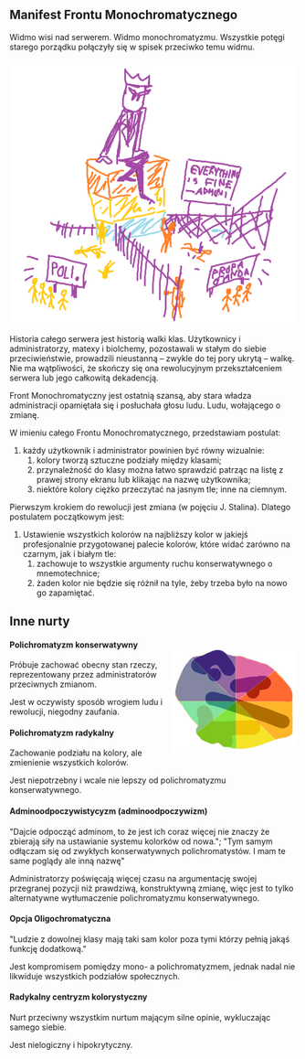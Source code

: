 ## Manifest Frontu Monochromatycznego

Widmo wisi nad serwerem. Widmo monochromatyzmu. Wszystkie potęgi starego porządku połączyły się w spisek przeciwko temu widmu.

![Administrator dzielący populację aby nią łatwiej kontrolować](manifest-dyskryminacja.png)

Historia całego serwera jest historią walki klas. Użytkownicy i administratorzy, matexy i biolchemy, pozostawali w stałym do siebie przeciwieństwie, prowadzili nieustanną – zwykle do tej pory ukrytą – walkę. Nie ma wątpliwości, że skończy się ona rewolucyjnym przekształceniem serwera lub jego całkowitą dekadencją.

Front Monochromatyczny jest ostatnią szansą, aby stara władza administracji opamiętała się i posłuchała głosu ludu. Ludu, wołającego o zmianę.

W imieniu całego Frontu Monochromatycznego, przedstawiam postulat:
1. każdy użytkownik i administrator powinien być równy wizualnie:
    1. kolory tworzą sztuczne podziały między klasami;
    2. przynależność do klasy można łatwo sprawdzić patrząc na listę z prawej strony ekranu lub klikając na nazwę użytkownika;
    3. niektóre kolory ciężko przeczytać na jasnym tle; inne na ciemnym.

Pierwszym krokiem do rewolucji jest zmiana (w pojęciu J. Stalina). Dlatego postulatem początkowym jest:
1. Ustawienie wszystkich kolorów na najbliższy kolor w jakiejś profesjonalnie przygotowanej palecie kolorów, które widać zarówno na czarnym, jak i białym tle:
    1. zachowuje to wszystkie argumenty ruchu konserwatywnego o mnemotechnice;
    2. żaden kolor nie będzie się różnił na tyle, żeby trzeba było na nowo go zapamiętać.

## Inne nurty

<div style="float: right;">

![Część propagandy polichromatyzmu](manifest-polichromatyzm.png)

</div>

#### Polichromatyzm konserwatywny
Próbuje zachować obecny stan rzeczy, reprezentowany przez administratorów przeciwnych zmianom.



Jest w oczywisty sposób wrogiem ludu i rewolucji, niegodny zaufania.

#### Polichromatyzm radykalny
Zachowanie podziału na kolory, ale zmienienie wszystkich kolorów.

Jest niepotrzebny i wcale nie lepszy od polichromatyzmu konserwatywnego.

#### Adminoodpoczywistycyzm (adminoodpoczywizm)
"Dajcie odpocząć adminom, to że jest ich coraz więcej nie znaczy że zbierają siły na ustawianie systemu kolorków od nowa."; "Tym samym odłączam się od zwykłych konserwatywnych polichromatystów. I mam te same poglądy ale inną nazwę"

Administratorzy poświęcają więcej czasu na argumentację swojej przegranej pozycji niż prawdziwą, konstruktywną zmianę, więc jest to tylko alternatywne wytłumaczenie polichromatyzmu konserwatywnego.

#### Opcja Oligochromatyczna
"Ludzie z dowolnej klasy mają taki sam kolor poza tymi którzy pełnią jakąś funkcję dodatkową."

Jest kompromisem pomiędzy mono- a polichromatyzmem, jednak nadal nie likwiduje wszystkich podziałów społecznych.

#### Radykalny centryzm kolorystyczny
Nurt przeciwny wszystkim nurtum mającym silne opinie, wykluczając samego siebie.

Jest nielogiczny i hipokrytyczny.
